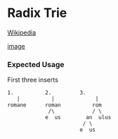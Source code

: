 # Radix Trie

[Wikipedia](https://en.wikipedia.org/wiki/Radix_tree)

[image](https://en.wikipedia.org/wiki/Radix_tree#/media/File:Patricia_trie.svg)

### Expected Usage

First three inserts
```
1.          2.         3.
   |          |             |
romane      roman          rom
             /\            / \
            e  us        an  ulus
                        / \
                       e  us
```
